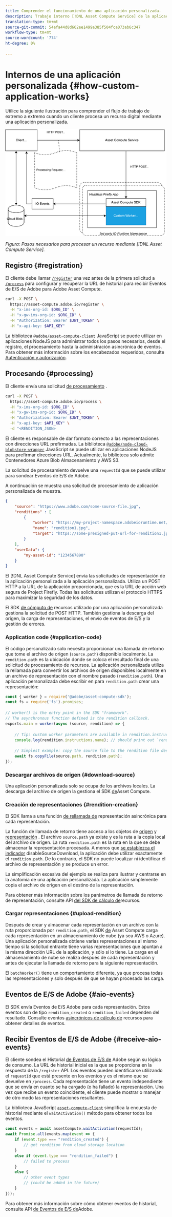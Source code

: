 ```yaml
---
title: Comprender el funcionamiento de una aplicación personalizada.
description: Trabajo interno [!DNL Asset Compute Service] de la aplicación personalizada para comprender cómo funciona.
translation-type: tm+mt
source-git-commit: 54afa44d8d662ee1499a385f504fca073ab6c347
workflow-type: tm+mt
source-wordcount: '774'
ht-degree: 0%

---
```



# Internos de una aplicación personalizada {#how-custom-application-works}

Utilice la siguiente ilustración para comprender el flujo de trabajo de extremo a extremo cuando un cliente procesa un recurso digital mediante una aplicación personalizada.

![Flujo de trabajo personalizado de la aplicación](assets/customworker.png)

*Figura: Pasos necesarios para procesar un recurso mediante [!DNL Asset Compute Service].*

## Registro {#registration}

El cliente debe llamar [`/register`](api.md#register) una vez antes de la primera solicitud a [`/process`](api.md#process-request) para configurar y recuperar la URL de historial para recibir Eventos de E/S de Adobe para Adobe Asset Compute.

```sh
curl -X POST \
  https://asset-compute.adobe.io/register \
  -H "x-ims-org-id: $ORG_ID" \
  -H "x-gw-ims-org-id: $ORG_ID" \
  -H "Authorization: Bearer $JWT_TOKEN" \
  -H "x-api-key: $API_KEY"
```

La biblioteca [`@adobe/asset-compute-client`](https://github.com/adobe/asset-compute-client#usage) JavaScript se puede utilizar en aplicaciones NodeJS para administrar todos los pasos necesarios, desde el registro, el procesamiento hasta la administración asincrónica de eventos. Para obtener más información sobre los encabezados requeridos, consulte [Autenticación y autorización](api.md).

## Procesando {#processing}

El cliente envía una solicitud [de procesamiento](api.md#process-request) .

```sh
curl -X POST \
  https://asset-compute.adobe.io/process \
  -H "x-ims-org-id: $ORG_ID" \
  -H "x-gw-ims-org-id: $ORG_ID" \
  -H "Authorization: Bearer $JWT_TOKEN" \
  -H "x-api-key: $API_KEY" \
  -d "<RENDITION_JSON>
```

El cliente es responsable de dar formato correcto a las representaciones con direcciones URL prefirmadas. La biblioteca [`@adobe/node-cloud-blobstore-wrapper`](https://github.com/adobe/node-cloud-blobstore-wrapper#presigned-urls) JavaScript se puede utilizar en aplicaciones NodeJS para prefirmar direcciones URL. Actualmente, la biblioteca solo admite Contenedores Azure Blob Almacenamiento y AWS S3.

La solicitud de procesamiento devuelve una `requestId` que se puede utilizar para sondear Eventos de E/S de Adobe.

A continuación se muestra una solicitud de procesamiento de aplicación personalizada de muestra.

```json
{
    "source": "https://www.adobe.com/some-source-file.jpg",
    "renditions" : [
        {
            "worker": "https://my-project-namespace.adobeioruntime.net/api/v1/web/my-namespace-version/my-worker",
            "name": "rendition1.jpg",
            "target": "https://some-presigned-put-url-for-rendition1.jpg",
        }
    ],
    "userData": {
        "my-asset-id": "1234567890"
    }
}
```

El [!DNL Asset Compute Service] envía las solicitudes de representación de la aplicación personalizada a la aplicación personalizada. Utiliza un POST HTTP a la URL de la aplicación proporcionada, que es la URL de acción web segura de Project Firefly. Todas las solicitudes utilizan el protocolo HTTPS para maximizar la seguridad de los datos.

El SDK [de cómputo de](https://github.com/adobe/asset-compute-sdk#adobe-asset-compute-worker-sdk) recursos utilizado por una aplicación personalizada gestiona la solicitud de POST HTTP. También gestiona la descarga del origen, la carga de representaciones, el envío de eventos de E/S y la gestión de errores.

<!-- TBD: Add the application diagram. -->

### Application code {#application-code}

El código personalizado solo necesita proporcionar una llamada de retorno que tome el archivo de origen (`source.path`) disponible localmente. La `rendition.path` es la ubicación donde se coloca el resultado final de una solicitud de procesamiento de recursos. La aplicación personalizada utiliza la rellamada para convertir los archivos de origen disponibles localmente en un archivo de representación con el nombre pasado (`rendition.path`). Una aplicación personalizada debe escribir en para `rendition.path` crear una representación:

```javascript
const { worker } = require('@adobe/asset-compute-sdk');
const fs = require('fs').promises;

// worker() is the entry point in the SDK "framework".
// The asynchronous function defined is the rendition callback.
exports.main = worker(async (source, rendition) => {

    // Tip: custom worker parameters are available in rendition.instructions.
    console.log(rendition.instructions.name); // should print out `rendition.jpg`.

    // Simplest example: copy the source file to the rendition file destination so as to transfer the asset as is without processing.
    await fs.copyFile(source.path, rendition.path);
});
```

### Descargar archivos de origen {#download-source}

Una aplicación personalizada solo se ocupa de los archivos locales. La descarga del archivo de origen la gestiona el SDK [de](https://github.com/adobe/asset-compute-sdk#adobe-asset-compute-worker-sdk)Asset Compute.

### Creación de representaciones {#rendition-creation}

El SDK llama a una función [de rellamada de](https://github.com/adobe/asset-compute-sdk#rendition-callback-for-worker-required) representación asincrónica para cada representación.

La función de llamada de retorno tiene acceso a los objetos de [origen](https://github.com/adobe/asset-compute-sdk#source) y [representación](https://github.com/adobe/asset-compute-sdk#rendition) . El archivo `source.path` ya existe y es la ruta a la copia local del archivo de origen. La ruta `rendition.path` es la ruta en la que se debe almacenar la representación procesada. A menos que [se establezca el indicador](https://github.com/adobe/asset-compute-sdk#worker-options-optional) disableSourceDownload, la aplicación debe utilizar exactamente el `rendition.path`. De lo contrario, el SDK no puede localizar ni identificar el archivo de representación y se produce un error.

La simplificación excesiva del ejemplo se realiza para ilustrar y centrarse en la anatomía de una aplicación personalizada. La aplicación simplemente copia el archivo de origen en el destino de la representación.

Para obtener más información sobre los parámetros de llamada de retorno de representación, consulte API [del SDK de cálculo de](https://github.com/adobe/asset-compute-sdk#api-details)recursos.

### Cargar representaciones {#upload-rendition}

Después de crear y almacenar cada representación en un archivo con la ruta proporcionada por `rendition.path`, el SDK [de](https://github.com/adobe/asset-compute-sdk#adobe-asset-compute-worker-sdk) Asset Compute carga cada representación en un almacenamiento de nube (ya sea AWS o Azure). Una aplicación personalizada obtiene varias representaciones al mismo tiempo si la solicitud entrante tiene varias representaciones que apuntan a la misma dirección URL de la aplicación, y sólo si lo tiene. La carga en el almacenamiento de nube se realiza después de cada representación y antes de ejecutar la llamada de retorno para la siguiente representación.

El `batchWorker()` tiene un comportamiento diferente, ya que procesa todas las representaciones y solo después de que se hayan procesado las carga.

## Eventos de E/S de Adobe {#aio-events}

El SDK envía Eventos de E/S Adobe para cada representación. Estos eventos son de tipo `rendition_created` o `rendition_failed` dependen del resultado. Consulte eventos [asincrónicos de cálculo de](api.md#asynchronous-events) recursos para obtener detalles de eventos.

## Recibir Eventos de E/S de Adobe {#receive-aio-events}

El cliente sondea el Historial [de Eventos de E/S de](https://www.adobe.io/apis/experienceplatform/events/ioeventsapi.html#/Journaling) Adobe según su lógica de consumo. La URL de historial inicial es la que se proporciona en la respuesta de la `/register` API. Los eventos pueden identificarse utilizando el `requestId` que está presente en los eventos y es el mismo que se devuelve en `/process`. Cada representación tiene un evento independiente que se envía en cuanto se ha cargado (o ha fallado) la representación. Una vez que recibe un evento coincidente, el cliente puede mostrar o manejar de otro modo las representaciones resultantes.

La biblioteca JavaScript [`asset-compute-client`](https://github.com/adobe/asset-compute-client#usage) simplifica la encuesta de historial mediante el `waitActivation()` método para obtener todos los eventos.

```javascript
const events = await assetCompute.waitActivation(requestId);
await Promise.all(events.map(event => {
    if (event.type === "rendition_created") {
        // get rendition from cloud storage location
    }
    else if (event.type === "rendition_failed") {
        // failed to process
    }
    else {
        // other event types
        // (could be added in the future)
    }
}));
```

Para obtener más información sobre cómo obtener eventos de historial, consulte API [de Eventos de E/S de](https://www.adobe.io/apis/experienceplatform/events/ioeventsapi.html#!adobedocs/adobeio-events/master/events-api-reference.yaml)Adobe.

<!-- TBD:
* Illustration of the controls/data flow.
* Basic overview, in text and not code, of how an application works.
-->
